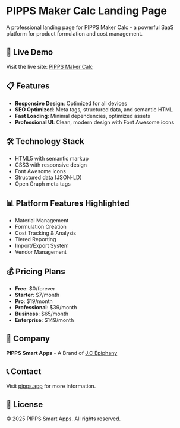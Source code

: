 # PIPPS Maker Calc Landing Page

A professional landing page for PIPPS Maker Calc - a powerful SaaS platform for product formulation and cost management.

## 🚀 Live Demo

Visit the live site: [PIPPS Maker Calc](https://pipps-app.github.io/maker-calc-landing-page/)

## 📋 Features

- **Responsive Design**: Optimized for all devices
- **SEO Optimized**: Meta tags, structured data, and semantic HTML
- **Fast Loading**: Minimal dependencies, optimized assets
- **Professional UI**: Clean, modern design with Font Awesome icons

## 🛠️ Technology Stack

- HTML5 with semantic markup
- CSS3 with responsive design
- Font Awesome icons
- Structured data (JSON-LD)
- Open Graph meta tags

## 📊 Platform Features Highlighted

- Material Management
- Formulation Creation
- Cost Tracking & Analysis
- Tiered Reporting
- Import/Export System
- Vendor Management

## 💰 Pricing Plans

- **Free**: $0/forever
- **Starter**: $7/month
- **Pro**: $19/month
- **Professional**: $39/month
- **Business**: $65/month
- **Enterprise**: $149/month

## 🏢 Company

**PIPPS Smart Apps** - A Brand of [J.C Epiphany](https://jcepiphany.com/)

## 📞 Contact

Visit [pipps.app](https://www.pipps.app) for more information.

## 📄 License

© 2025 PIPPS Smart Apps. All rights reserved.